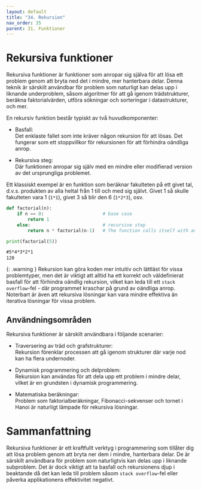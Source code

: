 ```yaml
---
layout: default
title: "34. Rekursion"
nav_order: 35
parent: 31. Funktioner
---
```


# Rekursiva funktioner
Rekursiva funktioner är funktioner som anropar sig själva för att lösa ett problem genom att bryta ned det i mindre, mer hanterbara delar. Denna teknik är särskilt användbar för problem som naturligt kan delas upp i liknande underproblem, såsom algoritmer för att gå igenom trädstrukturer, beräkna faktorialvärden, utföra sökningar och sorteringar i datastrukturer, och mer.

En rekursiv funktion består typiskt av två huvudkomponenter:

* Basfall: <br>
Det enklaste fallet som inte kräver någon rekursion för att lösas. Det fungerar som ett stoppvillkor för rekursionen för att förhindra oändliga anrop.

* Rekursiva steg: <br>
Där funktionen anropar sig själv med en mindre eller modifierad version av det ursprungliga problemet.

Ett klassiskt exempel är en funktion som beräknar fakulteten på ett givet tal, d.v.s. produkten av alla heltal från 1 till och med sig självt. Givet 1 så skulle fakulteten vara 1 (`1*1`), givet 3 så blir den 6 (`1*2*3`), osv. 
```python
def factorial(n):
    if n == 0:                      # base case
        return 1
    else:                           # recursive step
        return n * factorial(n-1)   # The function calls itself with an updated value

print(factorial(5))                 
```
<div class="code-example" markdown="1">
<pre><code>#5*4*3*2*1
120</code> </pre>
</div>

{: .warning }
Rekursion kan göra koden mer intuitiv och lättläst för vissa problemtyper, men det är viktigt att alltid ha ett korrekt och väldefinierat basfall för att förhindra oändlig rekursion, vilket kan leda till ett `stack overflow`-fel - där programmet kraschar på grund av oändliga anrop. Noterbart är även att rekursiva lösningar kan vara mindre effektiva än iterativa lösningar för vissa problem.

## Användningsområden
Rekursiva funktioner är särskilt användbara i följande scenarier:

* Traversering av träd och grafstrukturer: <br>
Rekursion förenklar processen att gå igenom strukturer där varje nod kan ha flera undernoder.

* Dynamisk programmering och delproblem: <br>
Rekursion kan användas för att dela upp ett problem i mindre delar, vilket är en grundsten i dynamisk programmering.

* Matematiska beräkningar: <br>
Problem som faktorialberäkningar, Fibonacci-sekvenser och tornet i Hanoi är naturligt lämpade för rekursiva lösningar.

# Sammanfattning
Rekursiva funktioner är ett kraftfullt verktyg i programmering som tillåter dig att lösa problem genom att bryta ner dem i mindre, hanterbara delar. De är särskilt användbara för problem som naturligtvis kan delas upp i liknande subproblem. Det är dock viktigt att ta basfall och rekursionens djup i beaktande då det kan leda till problem såsom `stack overflow`-fel eller påverka applikationens effektivitet negativt.